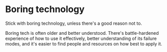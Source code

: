 # Boring technology

Stick with boring technology, unless there's a good reason not to.

Boring tech is often older and better understood. There's battle-hardened experience of how to use it effectively, better understanding of its failure modes, and it's easier to find people and resources on how best to apply it.
